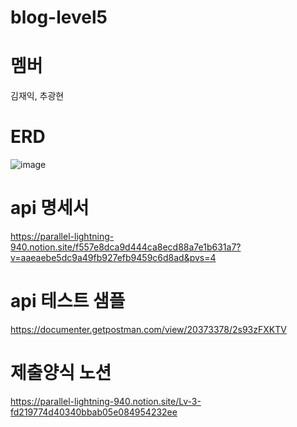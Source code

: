 ﻿# blog-level5
# 멤버
김재익, 추광현

# ERD
![image](https://github.com/Eulga/blog/assets/63146118/eef892da-58af-47aa-bd70-f4642f11d5fd)

# api 명세서
https://parallel-lightning-940.notion.site/f557e8dca9d444ca8ecd88a7e1b631a7?v=aaeaebe5dc9a49fb927efb9459c6d8ad&pvs=4

# api 테스트 샘플
https://documenter.getpostman.com/view/20373378/2s93zFXKTV

# 제출양식 노션
https://parallel-lightning-940.notion.site/Lv-3-fd219774d40340bbab05e084954232ee
